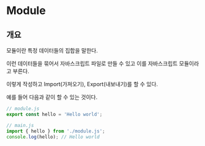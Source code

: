 # Module

## 개요

모듈이란 특정 데이터들의 집합을 말한다.

이런 데이터들을 묶어서 자바스크립트 파일로 만들 수 있고 이를 자바스크립트 모듈이라고 부른다.

이렇게 작성하고 Import(가져오기), Export(내보내기)를 할 수 있다.

예를 들어 다음과 같이 할 수 있는 것이다.

```js
// module.js
export const hello = 'Hello world';

// main.js
import { hello } from './module.js';
console.log(hello); // Hello world
```

